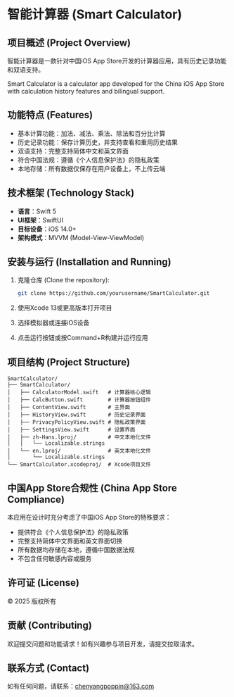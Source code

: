 # 智能计算器 (Smart Calculator)

## 项目概述 (Project Overview)

智能计算器是一款针对中国iOS App Store开发的计算器应用，具有历史记录功能和双语支持。

Smart Calculator is a calculator app developed for the China iOS App Store with calculation history features and bilingual support.

## 功能特点 (Features)

- 基本计算功能：加法、减法、乘法、除法和百分比计算
- 历史记录功能：保存计算历史，并支持查看和重用历史结果
- 双语支持：完整支持简体中文和英文界面
- 符合中国法规：遵循《个人信息保护法》的隐私政策
- 本地存储：所有数据仅保存在用户设备上，不上传云端

## 技术框架 (Technology Stack)

- **语言**：Swift 5
- **UI框架**：SwiftUI
- **目标设备**：iOS 14.0+
- **架构模式**：MVVM (Model-View-ViewModel)

## 安装与运行 (Installation and Running)

1. 克隆仓库 (Clone the repository):
   ```bash
   git clone https://github.com/yourusername/SmartCalculator.git
   ```

2. 使用Xcode 13或更高版本打开项目

3. 选择模拟器或连接iOS设备

4. 点击运行按钮或按Command+R构建并运行应用

## 项目结构 (Project Structure)

```
SmartCalculator/
├── SmartCalculator/
│   ├── CalculatorModel.swift   # 计算器核心逻辑
│   ├── CalcButton.swift        # 计算器按钮组件
│   ├── ContentView.swift       # 主界面
│   ├── HistoryView.swift       # 历史记录界面
│   ├── PrivacyPolicyView.swift # 隐私政策界面
│   ├── SettingsView.swift      # 设置界面
│   ├── zh-Hans.lproj/          # 中文本地化文件
│   │   └── Localizable.strings
│   └── en.lproj/               # 英文本地化文件
│       └── Localizable.strings
└── SmartCalculator.xcodeproj/  # Xcode项目文件
```

## 中国App Store合规性 (China App Store Compliance)

本应用在设计时充分考虑了中国iOS App Store的特殊要求：

- 提供符合《个人信息保护法》的隐私政策
- 完整支持简体中文界面和英文界面切换
- 所有数据均存储在本地，遵循中国数据法规
- 不包含任何敏感内容或服务

## 许可证 (License)

© 2025 版权所有

## 贡献 (Contributing)

欢迎提交问题和功能请求！如有兴趣参与项目开发，请提交拉取请求。

## 联系方式 (Contact)

如有任何问题，请联系：chenyangpoppin@163.com
